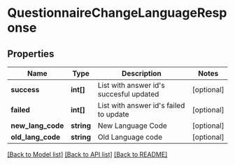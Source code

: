 # QuestionnaireChangeLanguageResponse

## Properties
Name | Type | Description | Notes
------------ | ------------- | ------------- | -------------
**success** | **int[]** | List with answer id&#39;s succesful updated | [optional] 
**failed** | **int[]** | List with answer id&#39;s failed to update | [optional] 
**new_lang_code** | **string** | New Language Code | [optional] 
**old_lang_code** | **string** | Old Language code | [optional] 

[[Back to Model list]](../README.md#documentation-for-models) [[Back to API list]](../README.md#documentation-for-api-endpoints) [[Back to README]](../README.md)


